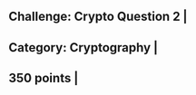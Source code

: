 Challenge: Crypto Question 2 |
----------------------------------------
Category: Cryptography |
----------------------------------------
350 points |
----------------------------------------

```python
```
